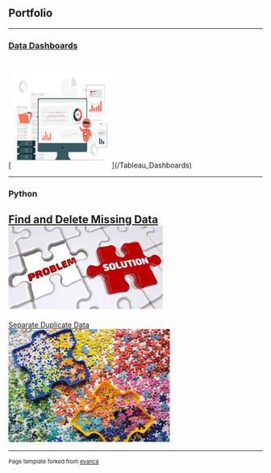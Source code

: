 ## Portfolio


---

### [Data Dashboards](/Tableau_Dashboards)
<br>
[<img alt="Data Dashboards" src="images/data_viz_3.jpeg?raw=true" width="200" height="200"/>](/Tableau_Dashboards)


---

### Python 

[Find and Delete Missing Data](/Find_and_Delete_Missing_Data)
<br>
[<img alt="Find and Delete Missing Data" src="images/missing_data.jpeg?raw=true" />](/Find_and_Delete_Missing_Data)
<br>
---

[Separate Duplicate Data](/Separate_Duplicates_from_Dataset)
<br>
[<img alt="Separate Duplicate Data" src="images/separate_duplicates.jpg?raw=true" />](/Separate_Duplicates_from_Dataset)




<!--
[Profitable App Profiles for the App Store and Google Play Markets](/pdf/sample_presentation.pdf)
<br>
<img src="images/separate_duplicates.jpg?raw=true"/>

---




[Profitable App Profiles for the App Store and Google Play Markets](http://example.com/)
<img src="images/dummy_thumbnail.jpg?raw=true"/>

---

### Category Name 2

- [Project 1 Title](http://example.com/)
- [Project 2 Title](http://example.com/)
- [Project 3 Title](http://example.com/)
- [Project 4 Title](http://example.com/)
- [Project 5 Title](http://example.com/)

---
-->




---
<p style="font-size:11px">Page template forked from <a href="https://github.com/evanca/quick-portfolio">evanca</a></p>
<!-- Remove above link if you don't want to attibute -->
